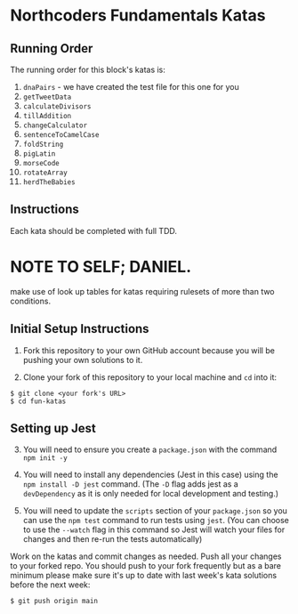 # Northcoders Fundamentals Katas

## Running Order

The running order for this block's katas is:

1. `dnaPairs` - we have created the test file for this one for you
2. `getTweetData`
3. `calculateDivisors`
4. `tillAddition`
5. `changeCalculator`
6. `sentenceToCamelCase`
7. `foldString`
8. `pigLatin`
9. `morseCode`
10. `rotateArray`
11. `herdTheBabies`

## Instructions

Each kata should be completed with full TDD.

# NOTE TO SELF; DANIEL.

make use of look up tables for katas requiring rulesets of more than two conditions.

## Initial Setup Instructions

1. Fork this repository to your own GitHub account because you will be pushing your own solutions to it.

2. Clone your fork of this repository to your local machine and `cd` into it:

```
$ git clone <your fork's URL>
$ cd fun-katas
```

## Setting up Jest

3. You will need to ensure you create a `package.json` with the command `npm init -y`

4. You will need to install any dependencies (Jest in this case) using the `npm install -D jest` command. (The `-D` flag adds jest as a `devDependency` as it is only needed for local development and testing.)

5. You will need to update the `scripts` section of your `package.json` so you can use the `npm test` command to run tests using `jest`. (You can choose to use the `--watch` flag in this command so Jest will watch your files for changes and then re-run the tests automatically)

Work on the katas and commit changes as needed. Push all your changes to your forked repo. You should push to your fork frequently but as a bare minimum please make sure it's up to date with last week's kata solutions before the next week:

```
$ git push origin main
```
